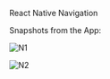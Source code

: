 React Native Navigation 

Snapshots from the App: 

![N1](https://github.com/Steakysteak/React-Native-Navigation/assets/75496668/fcfda643-9171-4464-a491-80910879c7f0)

![N2](https://github.com/Steakysteak/React-Native-Navigation/assets/75496668/67f6f5df-0f2c-42b0-892f-8f1ed1dc16e8)

